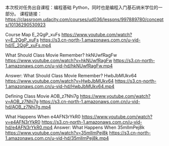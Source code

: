 本次校对任务出自课程：编程基础 Python，同时也是编程入门基石纳米学位的一部分。
课程链接：https://classroom.udacity.com/courses/ud036/lessons/997889780/concepts/10136290530923

Course Map	E_2QgP_xuFs	https://www.youtube.com/watch?v=E_2QgP_xuFs	https://s3.cn-north-1.amazonaws.com.cn/u-vid-hd/E_2QgP_xuFs.mp4

What Should Class Movie Remember?	hkNUwfRagFw	https://www.youtube.com/watch?v=hkNUwfRagFw	https://s3.cn-north-1.amazonaws.com.cn/u-vid-hd/hkNUwfRagFw.mp4

Answer: What Should Class Movie Remember?	HwbJbMUkv64	https://www.youtube.com/watch?v=HwbJbMUkv64	https://s3.cn-north-1.amazonaws.com.cn/u-vid-hd/HwbJbMUkv64.mp4

Defining Class Movie	AOB_z7Nhi7g	https://www.youtube.com/watch?v=AOB_z7Nhi7g	https://s3.cn-north-1.amazonaws.com.cn/u-vid-hd/AOB_z7Nhi7g.mp4

What Happens When	e4AFN3rYkR0	https://www.youtube.com/watch?v=e4AFN3rYkR0	https://s3.cn-north-1.amazonaws.com.cn/u-vid-hd/e4AFN3rYkR0.mp4
Answer: What Happens When	35mlImPej8k	https://www.youtube.com/watch?v=35mlImPej8k	https://s3.cn-north-1.amazonaws.com.cn/u-vid-hd/35mlImPej8k.mp4
